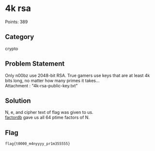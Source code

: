 # 4k rsa
Points: 389
## Category
crypto
## Problem Statement
Only n00bz use 2048-bit RSA. True gamers use keys that are at least 4k bits long, no matter how many primes it takes...\
Attachment : "4k-rsa-public-key.txt"
## Solution
N, e, and cipher text of flag was given to us.\
[factordb](http://www.factordb.com/) gave us all 64 ptime factors of N.
## Flag
```
flag{t0000_m4nyyyy_pr1m355555}
```
